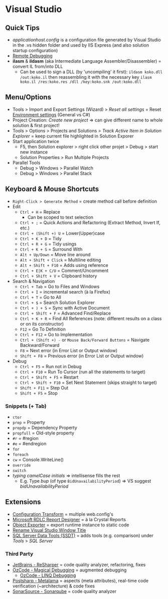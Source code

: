 # Visual Studio

## Quick Tips

* _applicationhost.config_ is a configuration file generated by Visual Studio in the .vs hidden folder and used by IIS Express (and also solution startup configuration)
* [Remote Debugging](https://learn.microsoft.com/en-us/visualstudio/debugger/remote-debugging)
* **ilasm** & **ildasm** (aka Intermediate Language Assembler/Disassembler) = convert IL from/into DLL
  * Can be used to sign a DLL (by 'uncompiling' it first): `ildasm koko.dll /out:koko.il` then reassembling it with the necessary key `ilasm koko.il /res:koko.res /dll /key:koko.snk /out:koko.dll`

## Menu/Options

* Tools > Import and Export Settings (Wizard) > _Reset all settings_ = Reset [Environment settings](https://learn.microsoft.com/en-us/visualstudio/ide/environment-settings) (General vs C#)
* Project Creation: _Create new project_ => can give different name to whole solution & first project!
* Tools > Options > Projects and Solutions > _Track Active Item in Solution Explorer_ = keep current file highlighted in Solution Exporer
* Start application twice
  * F5, then Solution explorer > right click other projet > Debug > start new instance
  * Solution Properties > Run Multiple Projects
* Parallel Tools
  * Debug > Windows > Parallel Watch
  * Debug > Windows > Parallel Stack

## Keyboard & Mouse Shortcuts

* `Right-Click > Generate Method` = create method call before definition
* Edit
  * `Ctrl + H` = Replace
    * Can be scoped to text selection
  * `Ctrl + ;` = Quick Actions and Refactoring (Extract Method, Invert If, etc.)
  * `Ctrl + (Shift +) U` = Lower(Upper)case
  * `Ctrl + K + D` = Tidy
  * `Ctrl + R + G` = Tidy usings
  * `Ctrl + K + S` = Surround With
  * `Alt + Up/Down` = Move line around
  * `Alt + Shift + Click` = Multiline editing
  * `Alt + Shift + F10` = Adds using reference
  * `Ctrl + E|K + C/U` = Comment/Uncomment
  * `Ctrl + Shift + V` = Clipboard history
* Search & Navigation
  * `Ctrl + Tab` = Go to Files and Windows
  * `Ctrl + I` = incremental search (à la Firefox)
  * `Ctrl + T` = Go to All
  * `Ctrl + $` = Search Solution Explorer
  * `Ctrl + ) + S` = Sync with Active Document
  * `Ctrl + Shift + F` = Advanced Find/Replace
  * `Ctrl + K + R` = Find All References (note: different results on a class or on its constructor)
  * `F12` = Go To Definition
  * `Ctrl + F12` = Go to Implementation
  * `Ctrl + (Shift +) -` or `Mouse Back/Forward Buttons` = Navigate Backward/Forward
  * `F8` = Next error (in Error List or Output window)
  * `Shift + F8` = Previous error (in Error List or Output window)
* Debug
  * `Ctrl + F5` = Run not in Debug
  * `Ctrl + F10` = Run To Cursor (run all the statements to target)
  * `Ctrl + Shift + F5` = Restart
  * `Ctrl + Shift + F10` = Set Next Statement (skips straight to target)
  * `Shift + F11` = Step Out
  * `Shift + F5` = Stop

### Snippets (+ Tab)

* `ctor`
* `prop` = Property
* `propdp` = Dependency Property
* `propfull` = Old-style property
* `#r` = #region
* `#e` = #endregion
* `for`
* `foreach`
* `cw` = Console.WriteLine()
* `override`
* `switch`
* _typing camelCase initials_ => intellisense fills the rest
  * E.g. Type _bup_ (of type `BidUnavailabilityPeriod`) => VS suggest _bidUnavailabilityPeriod_

## Extensions

* [Configuration Transform](https://marketplace.visualstudio.com/items?itemName=GolanAvraham.ConfigurationTransform) = multiple web.config's
* [Microsoft RDLC Report Designer](https://marketplace.visualstudio.com/items?itemName=ProBITools.MicrosoftRdlcReportDesignerforVisualStudio-18001) = à la Crystal Reports
* [Object Exporter](https://marketplace.visualstudio.com/items?itemName=OmarElabd.ObjectExporter) = export runtime instance to static code
* [Rename Visual Studio Window Title](https://marketplace.visualstudio.com/items?itemName=mayerwin.RenameVisualStudioWindowTitle)
* [SQL Server Data Tools (SSDT)](https://visualstudio.microsoft.com/vs/features/ssdt) = adds tools (e.g. comparison) under _Tools_ > _SQL Server_

### Third Party

* [JetBrains - ReSharper](https://www.jetbrains.com/resharper) = code quality analyzer, refactoring, fixes
* [OzCode - Magical Debugging](https://marketplace.visualstudio.com/items?itemName=CodeValueLtd.OzCode) = augmented debugging
  * [OzCode - LINQ Debugging](https://blog.somewhatabstract.com/2016/06/13/i-am-an-ozcode-magician-and-i-have-a-new-linq-trick)
* [Postsharp - Metalama](https://www.postsharp.net/metalama) = aspects (meta attributes), real-time code verification (~architecture) & code fixes
* [SonarSource - Sonarqube](https://www.sonarsource.com/products/sonarqube) = code quality analyzer
